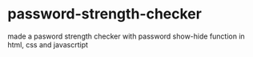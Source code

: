 # password-strength-checker
made a pasword strength checker with password show-hide function in html, css and javascrtipt
